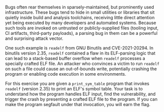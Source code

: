 Bugs often rear themselves in sparsely-maintained, but prominently used
infrastructure. These bugs tend to hide in small utilities or libraries that
sit quietly inside build and analysis toolchains, receiving little direct
attention yet being executed by many developers and automated systems. Because
such tools are invoked on untrusted or publicly-supplied files (tooling input,
CI artifacts, third-party payloads), a parsing bug in them can be a powerful
and surprising attack vector.

One such example is `readelf` from GNU Binutils and CVE-2021-20294. In binutils
version 2.35, `readelf` contained a flaw in its ELF-parsing logic that can lead
to a stack-based buffer overflow when `readelf` processes a specially crafted
ELF file.  An attacker who convinces a victim to run `readelf` on such a file
could cause an out-of-bounds write, potentially crashing the program or
enabling code execution in some environments.

For this exercise you are given a `print_sym_table` program that invokes
`readelf` (version 2.35) to print an ELF's symbol table. Your task is to
understand how the program handles ELF input, find the vulnerability, and
trigger the crash by presenting a crafted ELF file to the program. If you can
make the program segfault under that invocation, you will earn the flag.

